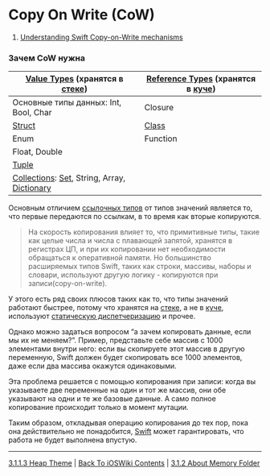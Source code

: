 # Copy On Write (CoW)

1. [Understanding Swift Copy-on-Write mechanisms](https://medium.com/@lucianoalmeida1/understanding-swift-copy-on-write-mechanisms-52ac31d68f2f)

### Зачем CoW нужна

|[Value Types](/5%20Swift/5.3%20DataRepresentations/5.2.1%20DataTypes/5.2.1.4%20ValueTypes/) (хранятся в [стеке](/3%20Memory%20and%20Concurrency/3.1%20Memory/3.1.2%20RandomAccessMemory/3.1.2.2%20Stack.md)) | [Reference Types](/5%20Swift/5.3%20DataRepresentations/5.2.1%20DataTypes/5.2.1.3%20ReferenceTypes/) (хранятся в [куче](/3%20Memory%20and%20Concurrency/3.1%20Memory/3.1.2%20RandomAccessMemory/3.1.2.3%20Heap.md))|
|------------|------------|
| Основные типы данных: Int, Bool, Char | Closure |
| [Struct](/5%20Swift/5.3%20DataRepresentations/5.2.1%20DataTypes/5.2.1.4%20ValueTypes/Struct.md) | [Class](/5%20Swift/5.3%20DataRepresentations/5.2.1%20DataTypes/5.2.1.3%20ReferenceTypes/Class/Class.md)|
| Enum | Function|
| Float, Double | |
| [Tuple](/5%20Swift/5.3%20DataRepresentations/5.2.1%20DataTypes/5.2.1.4%20ValueTypes/CollectionsAndTuple/Tuple.md) | |
| [Collections](/5%20Swift/5.3%20DataRepresentations/5.2.1%20DataTypes/5.2.1.4%20ValueTypes/CollectionsAndTuple/Collections.md): [Set](/5%20Swift/5.3%20DataRepresentations/5.2.1%20DataTypes/5.2.1.4%20ValueTypes/CollectionsAndTuple/AssociatedArray.md), String, Array, [Dictionary](/5%20Swift/5.3%20DataRepresentations/5.2.1%20DataTypes/5.2.1.4%20ValueTypes/CollectionsAndTuple/AssociatedArray.md) | |

Основным отличием [ссылочных типов](/Swift/DataStructures/ListValueAndReferenceTypes.md) от типов значений является то, что первые передаются по ссылкам, в то время как вторые копируются.

> На скорость копирования влияет то, что примитивные типы, такие как целые числа и числа с плавающей запятой, хранятся в регистрах ЦП, и при их копировании нет необходимости обращаться к оперативной памяти. Но большинство расширяемых типов Swift, таких как строки, массивы, наборы и словари, используют другую логику - копируются при записи(copy-on-write).

У этого есть ряд своих плюсов таких как то, что типы значений работают быстрее, потому что хранятся на [стеке](/3%20Memory%20and%20Concurrency/3.1%20Memory/3.1.2%20RandomAccessMemory/3.1.2.2%20Stack.md), а не в [куче](/3%20Memory%20and%20Concurrency/3.1%20Memory/3.1.2%20RandomAccessMemory/3.1.2.3%20Heap.md), используют [статическую диспетчеризацию](/5%20Swift/5.6%20MethodDispatch/MethodDispatch.md) и прочее. 

Однако можно задаться вопросом “а зачем копировать данные, если мы их не меняем?”. Пример, представьте себе массив с 1000 элементами внутри него: если вы скопируете этот массив в другую переменную, Swift должен будет скопировать все 1000 элементов, даже если два массива окажутся одинаковыми.

Эта проблема решается с помощью копирования при записи: когда вы указываете две переменные на один и тот же массив, они обе указывают на одни и те же базовые данные. А само полное копирование происходит только в момент мутации. 

Таким образом, откладывая операцию копирования до тех пор, пока она действительно не понадобится, [Swift](/5%20Swift/) может гарантировать, что работа не будет выполнена впустую.

---

[3.1.1.3 Heap Theme](./3.1.1.3%20Heap.md) | [Back To iOSWiki Contents](https://github.com/eldaroid/iOSWiki) | [3.1.2 About Memory Folder](../3.1.2%20AboutMemory/)

